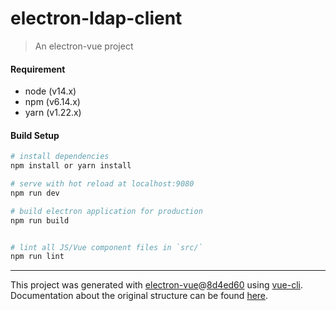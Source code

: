 # electron-ldap-client

> An electron-vue project

#### Requirement
 - node (v14.x)
 - npm (v6.14.x)
 - yarn (v1.22.x)  

#### Build Setup
``` bash
# install dependencies
npm install or yarn install

# serve with hot reload at localhost:9080
npm run dev

# build electron application for production
npm run build


# lint all JS/Vue component files in `src/`
npm run lint

```

---

This project was generated with [electron-vue](https://github.com/SimulatedGREG/electron-vue)@[8d4ed60](https://github.com/SimulatedGREG/electron-vue/tree/8d4ed607d65300381a8f47d97923eb07832b1a9a) using [vue-cli](https://github.com/vuejs/vue-cli). Documentation about the original structure can be found [here](https://simulatedgreg.gitbooks.io/electron-vue/content/index.html).
